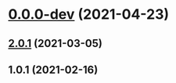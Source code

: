 # [0.0.0-dev](https://github.com/AlexRogalskiy/quotes/compare/v2.0.1...v0.0.0-dev) (2021-04-23)



## [2.0.1](https://github.com/AlexRogalskiy/quotes/compare/2.0.1...v2.0.1) (2021-03-05)



## 1.0.1 (2021-02-16)



